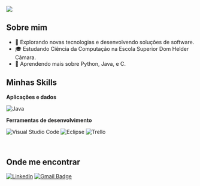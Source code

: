 ![](https://komarev.com/ghpvc/?username=iuricode&color=006bed)

## Sobre mim

- 🤔 Explorando novas tecnologias e desenvolvendo soluções de software.
- 🎓 Estudando Ciência da Computação na Escola Superior Dom Helder Câmara.
- 🌱 Aprendendo mais sobre Python, Java, e C.

## Minhas Skills

**Aplicações e dados**

![Java](https://img.shields.io/badge/-Java-333333?style=flat&logo=Java&logoColor=007396)


**Ferramentas de desenvolvimento**

![Visual Studio Code](https://img.shields.io/badge/-Visual%20Studio%20Code-333333?style=flat&logo=visual-studio-code&logoColor=007ACC)
![Eclipse](https://img.shields.io/badge/-Eclipse-333333?style=flat&logo=eclipse-ide&logoColor=2C2255)
![Trello](https://img.shields.io/badge/-Trello-333333?style=flat&logo=trello&logoColor=007ACC)

<br/>


## Onde me encontrar

[![Linkedin](https://img.shields.io/badge/-username-blue?style=flat-square&logo=Linkedin&logoColor=white&link=https://www.linkedin.com/in/pedro-hipólito-912511292/)](https://www.linkedin.com/in/pedro-hipólito-912511292/)
[![Gmail Badge](https://img.shields.io/badge/-pedro.hipolito1203@gmail.com-006bed?style=flat-square&logo=Gmail&logoColor=white&link=mailto:pedro.hipolito1203@gmail.com)](mailto:pedro.hipolito1203@gmail.com)
